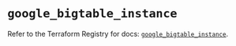 # `google_bigtable_instance`

Refer to the Terraform Registry for docs: [`google_bigtable_instance`](https://registry.terraform.io/providers/hashicorp/google/5.39.1/docs/resources/bigtable_instance).
